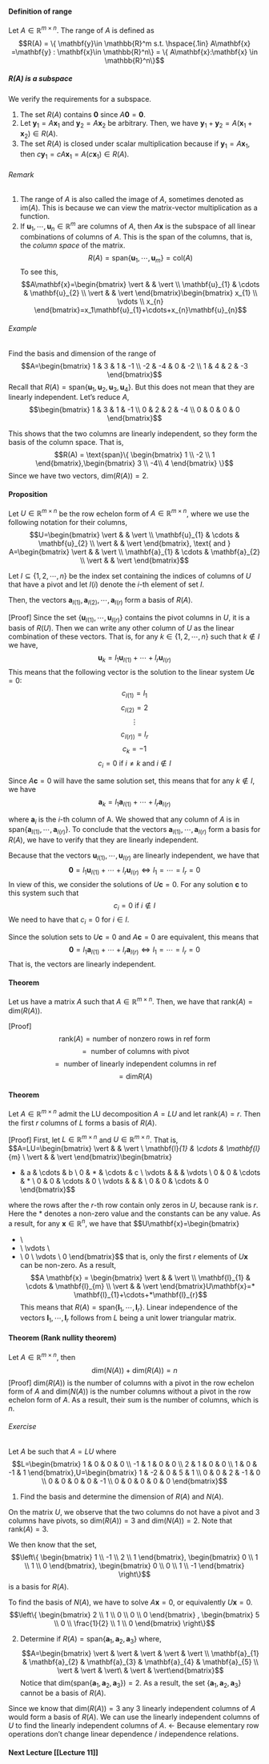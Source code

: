 #### Definition of range
Let $A \in \mathbb{R}^{m \times n}$. The range of $A$ is defined as 
$$R(A) = \{ \mathbf{y}\in \mathbb{R}^m  s.t. \hspace{.1in} A\mathbf{x} =\mathbf{y} : \mathbf{x}\in \mathbb{R}^n\} = \{ A\mathbf{x}:\mathbf{x} \in \mathbb{R}^n\}$$

##### R(A) is a subspace
We verify the requirements for a subspace.
1. The set $R(A)$ contains $\mathbf{0}$ since $A\mathbf{0}=\mathbf{0}$.
2. Let $\mathbf{y}_{1}=A\mathbf{x}_{1}$ and $\mathbf{y}_{2}=A\mathbf{x}_{2}$ be arbitrary. Then, we have $\mathbf{y}_{1}+\mathbf{y}_{2}= A(\mathbf{x}_{1}+\mathbf{x}_{2}) \in R(A)$.
3. The set $R(A)$ is closed under scalar multiplication because if $\mathbf{y}_{1}=A\mathbf{x}_{1}$, then $c \mathbf{y}_{1}=cA\mathbf{x}_{1}=A(c \mathbf{x}_{1}) \in R(A)$.

###### Remark
1. The range of $A$ is also called the image of $A$, sometimes denoted as $\text{im}(A)$. This is because we can view the matrix-vector multiplication as a function.
2. If $\mathbf{u}_{1},\cdots,\mathbf{u}_{n} \in \mathbb{R}^m$ are columns of $A$, then $A\mathbf{x}$ is the subspace of all linear combinations of columns of $A$. This is the span of the columns, that is, the *column space* of the matrix.$$R(A) = \text{span}\{ \mathbf{u}_{1},\cdots,\mathbf{u}_{m} \}=\text{col}(A)$$ To see this,$$A\mathbf{x}=\begin{bmatrix}
\vert &  & \vert \\
\mathbf{u}_{1}  & \cdots & \mathbf{u}_{2} \\
\vert &  & \vert
\end{bmatrix}\begin{bmatrix}
x_{1} \\
\vdots \\
x_{n}
\end{bmatrix}=x_1\mathbf{u}_{1}+\cdots+x_{n}\mathbf{u}_{n}$$

###### Example
Find the basis and dimension of the range of
$$A=\begin{bmatrix}
1 & 3 & 1 & -1  \\
-2  & -4 & 0 & -2 \\
1 & 4 & 2 & -3
\end{bmatrix}$$
Recall that $R(A) = \text{span}\{ \mathbf{u}_{1},\mathbf{u}_{2},\mathbf{u}_{3},\mathbf{u}_{4} \}$. But this does not mean that they are linearly independent. Let’s reduce $A$,
$$\begin{bmatrix}
1 & 3 & 1 & -1 \\
0 & 2 & 2 & -4 \\
0 & 0 & 0 & 0
\end{bmatrix}$$

This shows that the two columns are linearly independent, so they form the basis of the column space. That is,
$$R(A) = \text{span}\{ \begin{bmatrix}
1 \\
-2 \\
1
\end{bmatrix},\begin{bmatrix}
3 \\
-4\\
4
\end{bmatrix} \}$$
Since we have two vectors, $\text{dim}(R(A)) = 2$.

#### Proposition
Let $U \in \mathbb{R}^{m \times n }$ be the row echelon form of $A \in \mathbb{R}^{m \times n}$, where we use the following notation for their columns,
$$U=\begin{bmatrix}
\vert &  & \vert \\
\mathbf{u}_{1} & \cdots & \mathbf{u}_{2} \\
\vert &  & \vert
\end{bmatrix}, \text{ and } A=\begin{bmatrix}
\vert &  & \vert \\
\mathbf{a}_{1} & \cdots & \mathbf{a}_{2} \\
\vert &  & \vert
\end{bmatrix}$$

Let $I \subseteq \{ 1,2,\cdots,n \}$ be the index set containing the indices of columns of $U$ that have a pivot and let $I(i)$ denote the $i$-th element of set $I$.

Then, the vectors $\mathbf{a}_{I(1)},\mathbf{a}_{I(2)},\cdots,\mathbf{a}_{I(r)}$ form a basis of $R(A)$.

[Proof]
Since the set $\{ \mathbf{u}_{I(1)},\cdots,\mathbf{u}_{I(r)} \}$ contains the pivot columns in $U$, it is a basis of $R(U)$.
Then we can write any other column of $U$ as the linear combination of these vectors. 
That is, for any $k \in \{ 1,2,\cdots,n \}$ such that $k \not\in I$ we have,
$$\mathbf{u}_{k}=l_{1}\mathbf{u}_{I(1)}+\cdots+l_{r}\mathbf{u}_{I(r)}$$
This means that the following vector is the solution to the linear system $U\mathbf{c}=0$:
$$c_{I(1)}=l_{1}$$
$$c_{I(2)}=2$$
$$\vdots$$
$$c_{I(r))}=l_{r}$$
$$c_{k}= - 1$$
$$c_{i} = 0 \text{ if }i \neq k \text{ and } i \not\in I$$

Since $A\mathbf{c}=0$ will have the same solution set, this means that for any $k \not\in I$, we have
$$\mathbf{a}_{k} = l_{1}\mathbf{a}_{I(1)}+\cdots+l_{r}\mathbf{a}_{I(r)}$$

where $\mathbf{a}_i$ is the $i$-th column of A. We showed that any column of $A$ is in $\text{span}\{ \mathbf{a}_{I(1)},\cdots,\mathbf{a}_{I(r)} \}$. To conclude that the vectors $\mathbf{a}_{I(1)},\cdots,\mathbf{a}_{I(r)}$ form a basis for $R(A)$, we have to verify that they are linearly independent.

Because that the vectors $\mathbf{u}_{I(1)},\cdots,\mathbf{u}_{I(r)}$ are linearly independent, we have that 
$$\mathbf{0}=l_{1} \mathbf{u}_{I(1)}+\cdots+l_{r}\mathbf{u}_{I(r)} \iff l_{1}=\cdots=l_{r}=0$$
In view of this, we consider the solutions of $U\mathbf{c}=0$. For any solution $\mathbf{c}$ to this system such that $$c_{i} = 0 \text{ if } i \not\in I$$
We need to have that $c_{i}=0$ for $i\in I$.

Since the solution sets to $U\mathbf{c}=0$ and $A\mathbf{c}=0$ are equivalent, this means that
$$\mathbf{0} = l_{1}\mathbf{a}_{I(1)}+\cdots+l_{r}\mathbf{a}_{I(r)} \iff l_{1} = \cdots = l_{r} = 0$$
That is, the vectors are linearly independent.

#### Theorem
Let us have a matrix $A$ such that $A \in \mathbb{R}^{m \times n}$. Then, we have that $\text{rank}(A)=\text{dim}(R(A))$.

[Proof]
$$\text{rank}(A) = \text{number of nonzero rows in ref form}$$
$$ = \text{ number of columns with pivot}$$
$$= \text{ number of linearly independent columns in ref}$$
$$=\text{dim}R(A)$$


#### Theorem
Let $A \in \mathbb{R}^{m \times n}$ admit the LU decomposition $A=LU$ and let $\text{rank}(A) = r$. Then the first $r$ columns of $L$ forms a basis of $R(A)$.

[Proof]
First, let $L \in \mathbb{R}^{m\times n}$ and $U \in \mathbb{R}^{m \times n}$. That is,
$$A=LU=\begin{bmatrix}
\vert &  & \vert \\
\mathbf{l}_{1}  & \cdots & \mathbf{l}_{m} \\
\vert &  & \vert
\end{bmatrix}\begin{bmatrix}
*   & a & \cdots & b \\
0 & * & \cdots & c \\
\vdots &  &  & \vdots \\
0 & 0 & \cdots & * \\
0 & 0 & \cdots & 0 \\
\vdots &  &  &  \\
0 & 0 & \cdots & 0
\end{bmatrix}$$

where the rows after the $r$-th row contain only zeros in $U$, because rank is $r$. Here the * denotes a non-zero value and the constants can be any value. As a result, for any $\mathbf{x} \in \mathbb{R}^n$, we have that
$$U\mathbf{x}=\begin{bmatrix}
* \\
* \\
\vdots \\
* \\
0 \\
\vdots \\
0
\end{bmatrix}$$
that is, only the first $r$ elements of $U\mathbf{x}$ can be non-zero. As a result,
$$A \mathbf{x} = \begin{bmatrix}
\vert &  & \vert \\
\mathbf{l}_{1}  & \cdots & \mathbf{l}_{m} \\
\vert &  & \vert
\end{bmatrix}U\mathbf{x}=* \mathbf{l}_{1}+\cdots+*\mathbf{l}_{r}$$
This means that $R(A) = \text{span}\{  \mathbf{l}_{1},\cdots,\mathbf{l}_{r} \}$. Linear independence of the vectors $\mathbf{l}_{1},\cdots,\mathbf{l}_{r}$ follows from $L$ being a unit lower triangular matrix.

#### Theorem (Rank nullity theorem)
Let $A \in \mathbb{R}^{m \times n }$, then
$$\text{dim}(N(A)) + \text{dim}(R(A)) = n$$
[Proof]
$\text{dim}(R(A))$ is the number of columns with a pivot in the row echelon form of $A$ and $\text{dim}(N(A))$ is the number columns without a pivot in the row echelon form of $A$. As a result, their sum is the number of columns, which is $n$.

###### Exercise
Let $A$ be such that $A=LU$ where
$$L=\begin{bmatrix}
1 & 0 & 0 & 0 \\
-1 & 1 & 0 & 0 \\
2 & 1 & 0 & 0 \\
1 & 0 & -1 & 1
\end{bmatrix},U=\begin{bmatrix}
1 & -2 & 0 & 5 & 1 \\
0 & 0 & 2 & -1 & 0 \\
0 & 0 & 0 & 0 & -1 \\
0 & 0 & 0 & 0 & 0
\end{bmatrix}$$

1. Find the basis and determine the dimension of $R(A)$ and $N(A)$.

On the matrix $U$, we observe that the two columns do not have a pivot and 3 columns have pivots, so $\text{dim}(R(A)) = 3$ and $\text{dim}(N(A)) = 2$. Note that $\text{rank}(A)= 3$. 

We then know that the set,
$$\left\{ \begin{bmatrix}
1 \\
-1 \\
2 \\
1
\end{bmatrix}, \begin{bmatrix}
0 \\
1 \\
1 \\
0
\end{bmatrix}, \begin{bmatrix}
0 \\
0 \\
1 \\
-1
\end{bmatrix} \right\}$$
is a basis for $R(A)$.

To find the basis of $N(A)$, we have to solve $A\mathbf{x}=0$, or equivalently $U\mathbf{x}=0$. 
$$\left\{  \begin{bmatrix}
2 \\
1 \\
0 \\
0 \\
0
\end{bmatrix} , \begin{bmatrix}
5 \\
0 \\
\frac{1}{2} \\
1 \\
0
\end{bmatrix}  \right\}$$

2. Determine if $R(A) = \text{span}\{ \mathbf{a}_{1},\mathbf{a}_{2}, \mathbf{a}_{3} \}$ where, $$A=\begin{bmatrix}
\vert & \vert & \vert & \vert & \vert \\
\mathbf{a}_{1} & \mathbf{a}_{2} & \mathbf{a}_{3} & \mathbf{a}_{4}
 & \mathbf{a}_{5} \\
\vert & \vert & \vert\ & \vert & \vert\end{bmatrix}$$ Notice that $\text{dim}(\text{span}\{ \mathbf{a}_{1},\mathbf{a}_{2},\mathbf{a} _{3}\}) = 2$. As a result, the set $\{ \mathbf{a}_{1},\mathbf{a}_{2},\mathbf{a}_{3} \}$ cannot be a basis of $R(A)$.

Since we know that $\text{dim}(R(A)) = 3$ any 3 linearly independent columns of $A$ would form a basis of $R(A)$. We can use the linearly independent columns of $U$ to find the linearly independent columns of $A$. ← Because elementary row operations don’t change linear dependence / independence relations.

#### Next Lecture [[Lecture 11]]
